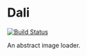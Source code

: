 # Dali
[![Build Status](https://travis-ci.org/ragnor-rs/dali.svg?branch=develop)](https://travis-ci.org/ragnor-rs/dali)

An abstract image loader.
